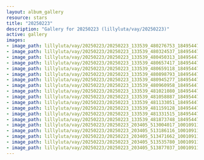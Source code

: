 ```yaml
---
layout: album_gallery
resource: stars
title: "20250223"
description: "Gallery for 20250223 (lillyluta/vay/20250223)"
active: gallery
images:
- image_path: lillyluta/vay/20250223/20250223_133539_480276753_18495447172020590_8862692649099692038_n.jpg
- image_path: lillyluta/vay/20250223/20250223_133539_480324537_18495447238020590_201035890627477183_n.jpg
- image_path: lillyluta/vay/20250223/20250223_133539_480450313_18495447265020590_4963014096755785807_n.jpg
- image_path: lillyluta/vay/20250223/20250223_133539_480657417_18495447220020590_4191397495491934609_n.jpg
- image_path: lillyluta/vay/20250223/20250223_133539_480659118_18495447247020590_4261550106363097623_n.jpg
- image_path: lillyluta/vay/20250223/20250223_133539_480898793_18495447211020590_66278261334385553_n.jpg
- image_path: lillyluta/vay/20250223/20250223_133539_480945277_18495447256020590_8811334671985800562_n.jpg
- image_path: lillyluta/vay/20250223/20250223_133539_480960958_18495447163020590_6653100602177218159_n.jpg
- image_path: lillyluta/vay/20250223/20250223_133539_481021080_18495447202020590_6621296497432337758_n.jpg
- image_path: lillyluta/vay/20250223/20250223_133539_481058887_18495447274020590_476868220626358818_n.jpg
- image_path: lillyluta/vay/20250223/20250223_133539_481133051_18495447193020590_3417002789587030012_n.jpg
- image_path: lillyluta/vay/20250223/20250223_133539_481159128_18495447229020590_7550530063951991987_n.jpg
- image_path: lillyluta/vay/20250223/20250223_133539_481331515_18495447283020590_5948465497898346430_n.jpg
- image_path: lillyluta/vay/20250223/20250223_133539_481873748_18495447184020590_7755094363414116496_n.jpg
- image_path: lillyluta/vay/20250223/20250223_203405_513004017_10010911425660115_3691242026528389040_n.jpg
- image_path: lillyluta/vay/20250223/20250223_203405_513186116_10010911652326759_2875936917163964173_n.jpg
- image_path: lillyluta/vay/20250223/20250223_203405_513471662_10010911568993434_8676334590657839967_n.jpg
- image_path: lillyluta/vay/20250223/20250223_203405_513535780_10010911622326762_8754699400355553303_n.jpg
- image_path: lillyluta/vay/20250223/20250223_203405_513877037_10010911625660095_547810604320334402_n.jpg
---
```

